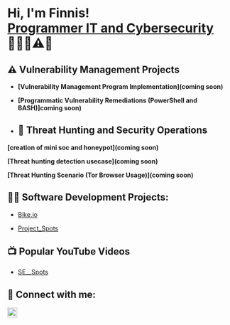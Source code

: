 <h1>Hi, I'm Finnis! <br/><a href="https://github.com/Feecasso?tab=repositories">Programmer IT and Cybersecurity </a><a href="https://www.linkedin.com/in/finnis-caldwell-67707473/"></a> 👨‍💻🔐⚠️🚨


## ⚠️ Vulnerability Management Projects
- **[Vulnerability Management Program Implementation](coming soon)**
  
- **[Programmatic Vulnerability Remediations (PowerShell and BASH)]coming soon)**
- 
  ## 🚨 Threat Hunting and Security Operations
 **[creation of mini soc and honeypot](coming soon)**
 
  **[Threat hunting detection usecase](coming soon)**
  
 **[Threat Hunting Scenario (Tor Browser Usage)](coming soon)**

<h2>👨‍💻 Software Development Projects:</h2>

-  [Bike.io](https://feecasso.github.io/bike-service/)
  
- [Project_Spots](https://feecasso.github.io/se_project_spots/)

<h2>📺 Popular YouTube Videos</h2>

- [SE__Spots](https://www.youtube.com/watch?v=yE50EvqDgUw)

<h2> 🤳 Connect with me:</h2>

[<img align="left" alt="JoshMadakor | LinkedIn" width="22px" src="https://cdn.jsdelivr.net/npm/simple-icons@v3/icons/linkedin.svg" />][linkedin]

[linkedin]: https://www.linkedin.com/in/finnis-caldwell-67707473/

